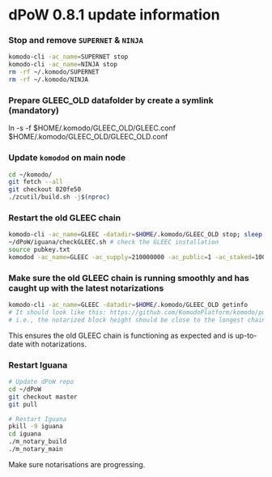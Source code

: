 # dPoW 0.8.1 update information

### Stop and remove `SUPERNET` & `NINJA`

```bash
komodo-cli -ac_name=SUPERNET stop
komodo-cli -ac_name=NINJA stop
rm -rf ~/.komodo/SUPERNET
rm -rf ~/.komodo/NINJA
```

### Prepare GLEEC_OLD datafolder by create a symlink (mandatory)

ln -s -f $HOME/.komodo/GLEEC_OLD/GLEEC.conf $HOME/.komodo/GLEEC_OLD/GLEEC_OLD.conf

### Update `komodod` on main node

```bash
cd ~/komodo/
git fetch --all
git checkout 820fe50
./zcutil/build.sh -j$(nproc)
```

### Restart the old GLEEC chain

```bash
komodo-cli -ac_name=GLEEC -datadir=$HOME/.komodo/GLEEC_OLD stop; sleep 5
~/dPoW/iguana/checkGLEEC.sh # check the GLEEC installation
source pubkey.txt
komodod -ac_name=GLEEC -ac_supply=210000000 -ac_public=1 -ac_staked=100 -datadir=${HOME}/.komodo/GLEEC_OLD -addnode=95.217.161.126 -addnode=209.222.101.247 -addnode=103.195.100.32 &
```

### Make sure the old GLEEC chain is running smoothly and has caught up with the latest notarizations
```bash
komodo-cli -ac_name=GLEEC -datadir=$HOME/.komodo/GLEEC_OLD getinfo
# It should look like this: https://github.com/KomodoPlatform/komodo/pull/637#issue-2586189960
# i.e., the notarized block height should be close to the longest chain, and the name should be GLEEC_OLD.
```

This ensures the old GLEEC chain is functioning as expected and is up-to-date with notarizations.

### Restart Iguana

```bash
# Update dPoW repo
cd ~/dPoW
git checkout master
git pull

# Restart Iguana
pkill -9 iguana
cd iguana
./m_notary_build
./m_notary_main
```

Make sure notarisations are progressing.


